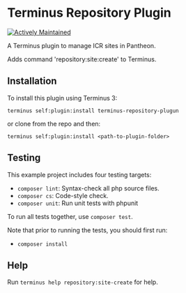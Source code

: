 # Terminus Repository Plugin

[![Actively Maintained](https://img.shields.io/badge/Pantheon-Actively_Maintained-yellow?logo=pantheon&color=FFDC28)](https://pantheon.io/docs/oss-support-levels#actively-maintained-support)

A Terminus plugin to manage ICR sites in Pantheon.

Adds command 'repository:site:create' to Terminus.

## Installation

To install this plugin using Terminus 3:
```
terminus self:plugin:install terminus-repository-plugun
```

or clone from the repo and then:

```
terminus self:plugin:install <path-to-plugin-folder>
```

## Testing
This example project includes four testing targets:

* `composer lint`: Syntax-check all php source files.
* `composer cs`: Code-style check.
* `composer unit`: Run unit tests with phpunit

To run all tests together, use `composer test`.

Note that prior to running the tests, you should first run:
* `composer install`

## Help
Run `terminus help repository:site-create` for help.
